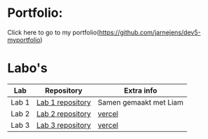 # Portfolio:
Click here to go to my portfolio(https://github.com/jarnejens/dev5-myportfolio)

# Labo's
Lab | Repository | Extra info
----|------------|-------------
Lab 1| [Lab 1 repository](https://github.com/LiamP2000/DEV5-LAB1/tree/main)| Samen gemaakt met Liam
Lab 2| [Lab 2 repository](https://github.com/jarnejens/DEV5-LAB2)| [vercel](https://dev5-lab2-id09xhcdi-jarnejens.vercel.app/)
Lab 3| [Lab 3 repository](https://github.com/jarnejens/DEV5-LAB3)| [vercel](https://dev-5-lab-3-3nua5dynw-jarnejens.vercel.app/)
